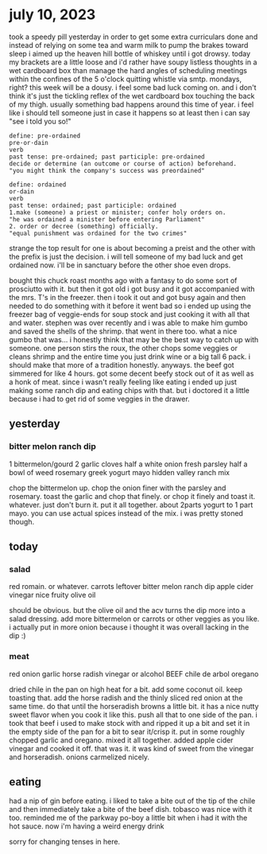 # july 10, 2023

took a speedy pill yesterday in order to get some extra curriculars done and instead of relying on some tea and warm milk to pump the brakes toward sleep i aimed up the heaven hill bottle of whiskey until i got drowsy. today my brackets are a little loose and i'd rather have soupy listless thoughts in a wet cardboard box than manage the hard angles  of scheduling meetings within the confines of the 5 o'clock quitting whistle via smtp.
mondays, right?
this week will be a dousy. i feel some bad luck coming on. and i don't think it's just the tickling reflex of the wet cardboard box touching the back of my thigh. usually something bad happens around this time of year. i feel like i should tell someone just in case it happens so at least then i can say "see i told you so!"

```
define: pre-ordained
pre·or·dain
verb
past tense: pre-ordained; past participle: pre-ordained
decide or determine (an outcome or course of action) beforehand.
"you might think the company's success was preordained"
```

```
define: ordained
or·dain
verb
past tense: ordained; past participle: ordained
1.make (someone) a priest or minister; confer holy orders on.
"he was ordained a minister before entering Parliament"
2. order or decree (something) officially.
"equal punishment was ordained for the two crimes"
```

strange the top result for one is about becoming a preist and the other with the prefix is just the decision. i will tell someone of my bad luck and get ordained now. i'll be in sanctuary before the other shoe even drops.

bought this chuck roast months ago with a fantasy to do some sort of prosciutto with it. but then it got old i got busy and it got accompanied with the mrs. T's in the freezer. then i took it out and got busy again and then needed to do something with it before it went bad so i ended up using the freezer bag of veggie-ends for soup stock and just cooking it with all that and water. 
stephen was over recently and i was able to make him gumbo and saved the shells of the shrimp. that went in there too.
what a nice gumbo that was... i honestly think that may be the best way to catch up with someone. one person stirs the roux, the other chops some veggies or cleans shrimp and the entire time you just drink wine or a big tall 6 pack. i should make that more of a tradition honestly.
anyways.
the beef got simmered for like 4 hours. got some decent beefy stock out of it as well as a honk of meat.
since i wasn't really feeling like eating i ended up just making some ranch dip and eating chips with that. but i doctored it a little because i had to get rid of some veggies in the drawer.

## yesterday

### bitter melon ranch dip

1 bittermelon/gourd
2 garlic cloves
half a white onion
fresh parsley
half a bowl of weed
rosemary
greek yogurt
mayo
hidden valley ranch mix

chop the bittermelon up. chop the onion finer with the parsley and rosemary. toast the garlic and chop that finely. or chop it finely and toast it. whatever. just don't burn it. put it all together. about 2parts yogurt to 1 part mayo. you can use actual spices instead of the mix. i was pretty stoned though.

## today

### salad

red romain. or whatever.
carrots
leftover bitter melon ranch dip
apple cider vinegar
nice fruity olive oil

should be obvious. but the olive oil and the acv turns the dip more into a salad dressing. add more bittermelon or carrots or other veggies as you like. i actually put in more onion because i thought it was overall lacking in the dip :)

### meat

red onion
garlic
horse radish
vinegar or alcohol
BEEF
chile de arbol
oregano

dried chile in the pan on high heat for a bit. add some coconut oil. 
keep toasting that. add the horse radish and the thinly sliced red onion at the same time. do that until the horseradish browns a little bit. it has a nice nutty sweet flavor when you cook it like this. 
push all that to one side of the pan. i took that beef i used to make stock with and ripped it up a bit and set it in the empty side of the pan for a bit to sear it/crisp it. put in some roughly chopped garlic and oregano. mixed it all together. added apple cider vinegar and cooked it off. that was it. it was kind of sweet from the vinegar and horseradish. onions carmelized nicely. 


## eating

had a nip of gin before eating. 
i liked to take a bite out of the tip of the chile and then immediately take a bite of the beef dish. tobasco was nice with it too. reminded me of the parkway po-boy a little bit when i had it with the hot sauce.
now i'm having a weird energy drink

sorry for changing tenses in here. 